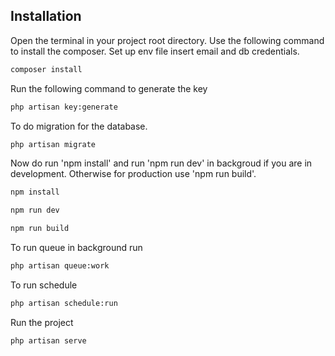 ## Installation 
Open the terminal in your project root directory.
Use the following command to install the composer.
Set up env file insert email and db credentials.

```bash
composer install
```

Run the following command to generate the key

```bash
php artisan key:generate
```

To do migration for the database.

```bash
php artisan migrate
```

Now do run 'npm install' and run 'npm run dev' in backgroud if you are in development. Otherwise for production use 'npm run build'.

```bash
npm install

npm run dev

npm run build
```

To run queue in background run 

```bash
php artisan queue:work
```

To run schedule 
```bash
php artisan schedule:run
```
Run the project 
```bash
php artisan serve
```
